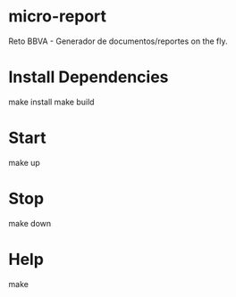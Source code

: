 # micro-report
Reto BBVA - Generador de documentos/reportes on the fly. 

# Install Dependencies
make install
make build 

# Start  
make up 

# Stop
make down

# Help 
make
